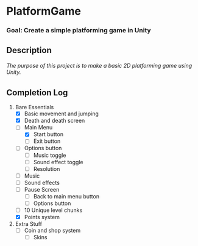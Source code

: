 # PlatformGame
### Goal: Create a simple platforming game in Unity


## Description
###### The purpose of this project is to make a basic 2D platforming game using Unity.

## Completion Log
1. Bare Essentials
	- [x] Basic movement and jumping
	- [x] Death and death screen
	- [ ] Main Menu
		- [x] Start button
		- [ ] Exit button
	- [ ] Options button
		- [ ] Music toggle
		- [ ] Sound effect toggle
		- [ ] Resolution
	- [ ] Music
	- [ ] Sound effects
	- [ ] Pause Screen
      	- [ ] Back to main menu button
      	- [ ] Options button
	- [ ] 10 Unique level chunks
	- [x] Points system

2. Extra Stuff
	- [ ] Coin and shop system
		- [ ] Skins
